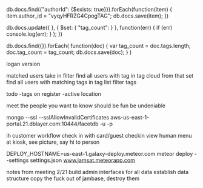db.docs.find({"authorId": {$exists: true}}).forEach(function(item)
{
        item.author_id = "vyqyHFRZG4CpogTAG";
        db.docs.save(item);
})


db.docs.update({
            }, {
                $set: {
                    "tag_count": 
                }
            },
            function(err) {
                if (err) console.log(err);
            }
        );
    })


db.docs.find({}).forEach(
    function(doc) {
        var tag_count = doc.tags.length;
        doc.tag_count = tag_count;
        db.docs.save(doc);
    }
)


<!--autocomplete add tag to doc-->
<!--bookmarks-->
<!--cancel edit option-->
<!--shareable address-->
<!--me button-->

logan version
<!--generate cloud after update-->
matched users
take in filter
find all users with tag in tag cloud
from that set find all users with matching tags in tag list
filter tags 

todo
-tags on register
-active location


meet the people you want to know
should be fun
be undeniable



mongo --ssl --sslAllowInvalidCertificates aws-us-east-1-portal.21.dblayer.com:10444/facetdb -u <user> -p<password>


ih customer workflow
    check in with card/guest checkin
    view human menu at kiosk, see picture, say hi to person
    
    
DEPLOY_HOSTNAME=us-east-1.galaxy-deploy.meteor.com meteor deploy --settings settings.json www.jamsat.meteorapp.com




notes from meeting 2/21
    build admin interfaces for all data
    establish data structure
    copy the fuck out of jambase, destroy them